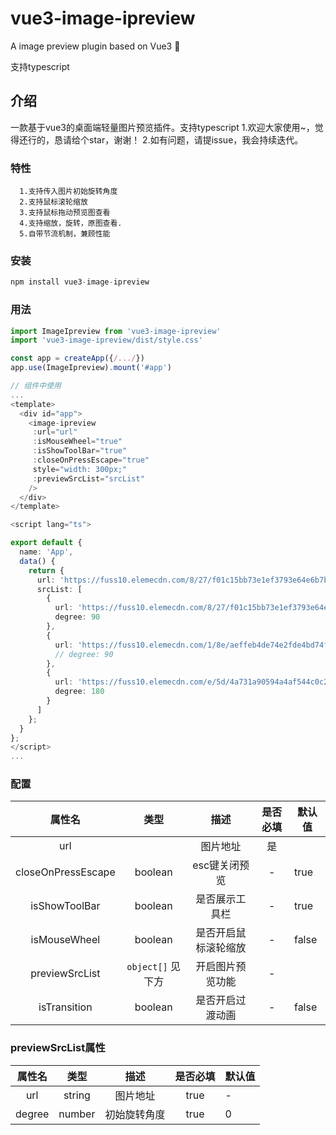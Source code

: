 # vue3-image-ipreview
A image preview plugin based on Vue3 🎉

支持typescript

## 介绍
一款基于vue3的桌面端轻量图片预览插件。支持typescript
1.欢迎大家使用~，觉得还行的，恳请给个star，谢谢！
2.如有问题，请提issue，我会持续迭代。

### 特性
      1.支持传入图片初始旋转角度
      2.支持鼠标滚轮缩放
      3.支持鼠标拖动预览图查看
      4.支持缩放，旋转，原图查看.
      5.自带节流机制，兼顾性能
### 安装
```javascript
npm install vue3-image-ipreview 
```
### 用法
```typescript
import ImageIpreview from 'vue3-image-ipreview'
import 'vue3-image-ipreview/dist/style.css'

const app = createApp({/.../})
app.use(ImageIpreview).mount('#app')

// 组件中使用
...
<template>
  <div id="app">
    <image-ipreview
     :url="url"
     :isMouseWheel="true"
     :isShowToolBar="true"
     :closeOnPressEscape="true"
     style="width: 300px;"
     :previewSrcList="srcList"
    />
  </div>
</template>

<script lang="ts">

export default {
  name: 'App',
  data() {
    return {
      url: 'https://fuss10.elemecdn.com/8/27/f01c15bb73e1ef3793e64e6b7bbccjpeg.jpeg',
      srcList: [
        {
          url: 'https://fuss10.elemecdn.com/8/27/f01c15bb73e1ef3793e64e6b7bbccjpeg.jpeg',
          degree: 90
        },
        {
          url: 'https://fuss10.elemecdn.com/1/8e/aeffeb4de74e2fde4bd74fc7b4486jpeg.jpeg',
          // degree: 90
        },
        {
          url: 'https://fuss10.elemecdn.com/e/5d/4a731a90594a4af544c0c25941171jpeg.jpeg',
          degree: 180
        }
      ]
    };
  }
};
</script>
...
```
### 配置

|       属性名       |  类型   |     描述      | 是否必填 | 默认值 |
| :----------------: | :-----: | :-----------: | :----: | ------ |
|        url         | |   图片地址    | 是 |        |
| closeOnPressEscape | boolean | esc键关闭预览  |  -     |  true  |
|   isShowToolBar    | boolean |  是否展示工具栏 |  -     |  true  |
|   isMouseWheel    | boolean |  是否开启鼠标滚轮缩放   |  -  |  false  |
| previewSrcList | `object[]` 见下方  | 开启图片预览功能 | -  |         |
| isTransition | boolean  | 是否开启过渡动画 | -  |    false     |

### previewSrcList属性

|       属性名       |  类型   |     描述      | 是否必填 | 默认值 |
| :----------------: | :-----: | :-----------: | :----: | ------ |
|   url             | string   |  图片地址         |  true     |  -  |
| degree             | number  | 初始旋转角度       |  true   |     0     |


